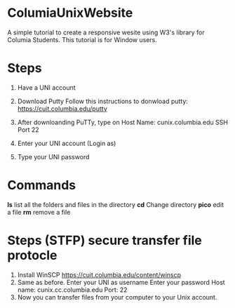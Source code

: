 # ColumiaUnixWebsite
A simple tutorial to create a responsive wesite using W3's library for Columia Students. 
This tutorial is for Window users. 

# Steps
1. Have a UNI account 
2. Download Putty 
    Follow this instructions to donwload putty: https://cuit.columbia.edu/putty
3. After downloanding PuTTy, type on Host Name: cunix.columbia.edu
SSH
Port 22
    
4. Enter your UNI account (Login as)
5. Type your UNI password

# Commands
**ls** list all the folders and files in the directory 
**cd** Change directory 
**pico** edit a file
**rm** remove a file

# Steps (STFP) secure transfer file protocle
1. Install WinSCP
    https://cuit.columbia.edu/content/winscp
2. Same as before. 
    Enter your UNI as username 
    Enter your password
    Host name: cunix.cc.columbia.edu
    Port: 22
3. Now you can transfer files from your computer to your Unix account. 
